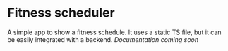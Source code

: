 # Fitness scheduler

A simple app to show a fitness schedule. It uses a static TS file, but it can be easily integrated with a backend.
_Documentation coming soon_

